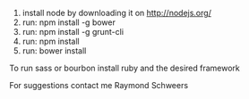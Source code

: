 1. install node by downloading it on http://nodejs.org/
2. run: npm install -g bower
3. run: npm install -g grunt-cli
4. run: npm install
5. run: bower install

To run sass or bourbon install ruby and the desired framework

For suggestions contact me Raymond Schweers

